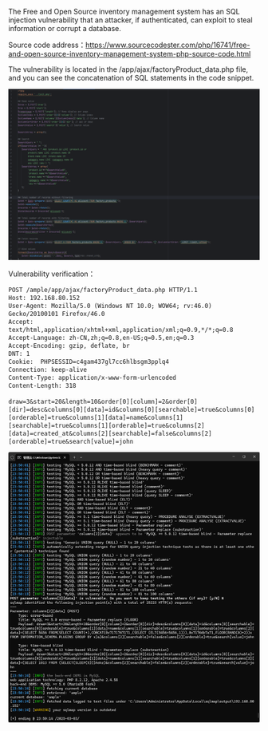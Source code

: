 



The Free and Open Source inventory management system has an SQL injection vulnerability that an attacker, if authenticated, can exploit to steal information or corrupt a database.





Source code address：https://www.sourcecodester.com/php/16741/free-and-open-source-inventory-management-system-php-source-code.html



The vulnerability is located in the /app/ajax/factoryProduct_data.php file, and you can see the concatenation of SQL statements in the code snippet.

![image-20250326145453275](images/image-20250326145453275.png)





Vulnerability verification：

```
POST /ample/app/ajax/factoryProduct_data.php HTTP/1.1
Host: 192.168.80.152
User-Agent: Mozilla/5.0 (Windows NT 10.0; WOW64; rv:46.0) Gecko/20100101 Firefox/46.0
Accept: text/html,application/xhtml+xml,application/xml;q=0.9,*/*;q=0.8
Accept-Language: zh-CN,zh;q=0.8,en-US;q=0.5,en;q=0.3
Accept-Encoding: gzip, deflate, br
DNT: 1
Cookie:  PHPSESSID=c4gam437gl7cc6hlbsgm3pplq4
Connection: keep-alive
Content-Type: application/x-www-form-urlencoded
Content-Length: 318

draw=3&start=20&length=10&order[0][column]=2&order[0][dir]=desc&columns[0][data]=id&columns[0][searchable]=true&columns[0][orderable]=true&columns[1][data]=name&columns[1][searchable]=true&columns[1][orderable]=true&columns[2][data]=created_at&columns[2][searchable]=false&columns[2][orderable]=true&search[value]=john
```

 ![image-20250326145424235](images/image-20250326145424235.png)



































